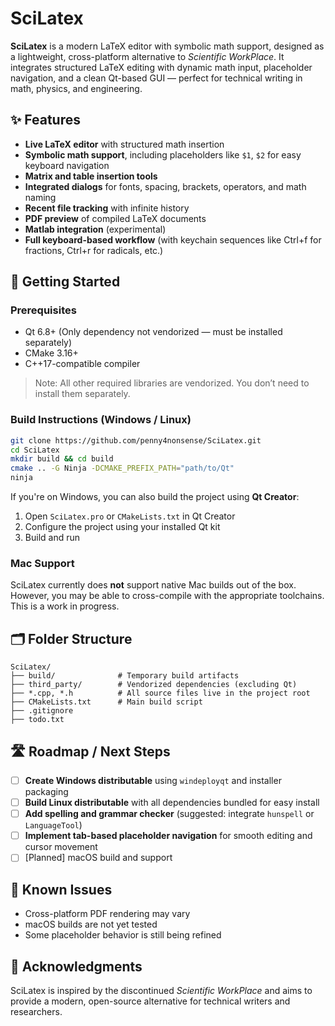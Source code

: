 # SciLatex

**SciLatex** is a modern LaTeX editor with symbolic math support, designed as a lightweight, cross-platform alternative to *Scientific WorkPlace*. It integrates structured LaTeX editing with dynamic math input, placeholder navigation, and a clean Qt-based GUI — perfect for technical writing in math, physics, and engineering.

## ✨ Features

- **Live LaTeX editor** with structured math insertion  
- **Symbolic math support**, including placeholders like `$1`, `$2` for easy keyboard navigation  
- **Matrix and table insertion tools**  
- **Integrated dialogs** for fonts, spacing, brackets, operators, and math naming  
- **Recent file tracking** with infinite history  
- **PDF preview** of compiled LaTeX documents  
- **Matlab integration** (experimental)  
- **Full keyboard-based workflow** (with keychain sequences like Ctrl+f for fractions, Ctrl+r for radicals, etc.)

## 🚀 Getting Started

### Prerequisites

- Qt 6.8+ (Only dependency not vendorized — must be installed separately)
- CMake 3.16+
- C++17-compatible compiler

> Note: All other required libraries are vendorized. You don’t need to install them separately.

### Build Instructions (Windows / Linux)

```bash
git clone https://github.com/penny4nonsense/SciLatex.git
cd SciLatex
mkdir build && cd build
cmake .. -G Ninja -DCMAKE_PREFIX_PATH="path/to/Qt"
ninja
```

If you're on Windows, you can also build the project using **Qt Creator**:
1. Open `SciLatex.pro` or `CMakeLists.txt` in Qt Creator  
2. Configure the project using your installed Qt kit  
3. Build and run

### Mac Support

SciLatex currently does **not** support native Mac builds out of the box. However, you may be able to cross-compile with the appropriate toolchains. This is a work in progress.

## 🗂️ Folder Structure

```
SciLatex/
├── build/              # Temporary build artifacts
├── third_party/        # Vendorized dependencies (excluding Qt)
├── *.cpp, *.h          # All source files live in the project root
├── CMakeLists.txt      # Main build script
├── .gitignore
├── todo.txt
```

## 🛣️ Roadmap / Next Steps

- [ ] **Create Windows distributable** using `windeployqt` and installer packaging  
- [ ] **Build Linux distributable** with all dependencies bundled for easy install  
- [ ] **Add spelling and grammar checker** (suggested: integrate `hunspell` or `LanguageTool`)  
- [ ] **Implement tab-based placeholder navigation** for smooth editing and cursor movement  
- [ ] [Planned] macOS build and support  

## 🐛 Known Issues

- Cross-platform PDF rendering may vary  
- macOS builds are not yet tested  
- Some placeholder behavior is still being refined

## 🙏 Acknowledgments

SciLatex is inspired by the discontinued *Scientific WorkPlace* and aims to provide a modern, open-source alternative for technical writers and researchers.
